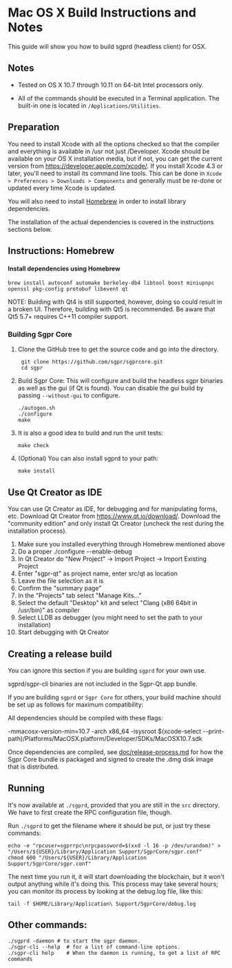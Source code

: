 Mac OS X Build Instructions and Notes
====================================
This guide will show you how to build sgprd (headless client) for OSX.

Notes
-----

* Tested on OS X 10.7 through 10.11 on 64-bit Intel processors only.

* All of the commands should be executed in a Terminal application. The
built-in one is located in `/Applications/Utilities`.

Preparation
-----------

You need to install Xcode with all the options checked so that the compiler
and everything is available in /usr not just /Developer. Xcode should be
available on your OS X installation media, but if not, you can get the
current version from https://developer.apple.com/xcode/. If you install
Xcode 4.3 or later, you'll need to install its command line tools. This can
be done in `Xcode > Preferences > Downloads > Components` and generally must
be re-done or updated every time Xcode is updated.

You will also need to install [Homebrew](http://brew.sh) in order to install library
dependencies.

The installation of the actual dependencies is covered in the instructions
sections below.

Instructions: Homebrew
----------------------

#### Install dependencies using Homebrew

    brew install autoconf automake berkeley-db4 libtool boost miniupnpc openssl pkg-config protobuf libevent qt

NOTE: Building with Qt4 is still supported, however, doing so could result in a broken UI. Therefore, building with Qt5 is recommended. Be aware that Qt5 5.7+ requires C++11 compiler support.

### Building Sgpr Core

1. Clone the GitHub tree to get the source code and go into the directory.

        git clone https://github.com/sgpr/sgprcore.git
        cd sgpr

2.  Build Sgpr Core:
    This will configure and build the headless sgpr binaries as well as the gui (if Qt is found).
    You can disable the gui build by passing `--without-gui` to configure.

        ./autogen.sh
        ./configure
        make

3.  It is also a good idea to build and run the unit tests:

        make check

4.  (Optional) You can also install sgprd to your path:

        make install

Use Qt Creator as IDE
------------------------
You can use Qt Creator as IDE, for debugging and for manipulating forms, etc.
Download Qt Creator from https://www.qt.io/download/. Download the "community edition" and only install Qt Creator (uncheck the rest during the installation process).

1. Make sure you installed everything through Homebrew mentioned above
2. Do a proper ./configure --enable-debug
3. In Qt Creator do "New Project" -> Import Project -> Import Existing Project
4. Enter "sgpr-qt" as project name, enter src/qt as location
5. Leave the file selection as it is
6. Confirm the "summary page"
7. In the "Projects" tab select "Manage Kits..."
8. Select the default "Desktop" kit and select "Clang (x86 64bit in /usr/bin)" as compiler
9. Select LLDB as debugger (you might need to set the path to your installation)
10. Start debugging with Qt Creator

Creating a release build
------------------------
You can ignore this section if you are building `sgprd` for your own use.

sgprd/sgpr-cli binaries are not included in the Sgpr-Qt.app bundle.

If you are building `sgprd` or `Sgpr Core` for others, your build machine should be set up
as follows for maximum compatibility:

All dependencies should be compiled with these flags:

 -mmacosx-version-min=10.7
 -arch x86_64
 -isysroot $(xcode-select --print-path)/Platforms/MacOSX.platform/Developer/SDKs/MacOSX10.7.sdk

Once dependencies are compiled, see [doc/release-process.md](release-process.md) for how the Sgpr Core
bundle is packaged and signed to create the .dmg disk image that is distributed.

Running
-------

It's now available at `./sgprd`, provided that you are still in the `src`
directory. We have to first create the RPC configuration file, though.

Run `./sgprd` to get the filename where it should be put, or just try these
commands:

    echo -e "rpcuser=sgprrpc\nrpcpassword=$(xxd -l 16 -p /dev/urandom)" > "/Users/${USER}/Library/Application Support/SgprCore/sgpr.conf"
    chmod 600 "/Users/${USER}/Library/Application Support/SgprCore/sgpr.conf"

The next time you run it, it will start downloading the blockchain, but it won't
output anything while it's doing this. This process may take several hours;
you can monitor its process by looking at the debug.log file, like this:

    tail -f $HOME/Library/Application\ Support/SgprCore/debug.log

Other commands:
-------

    ./sgprd -daemon # to start the sgpr daemon.
    ./sgpr-cli --help  # for a list of command-line options.
    ./sgpr-cli help    # When the daemon is running, to get a list of RPC commands
